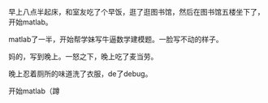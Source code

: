 早上八点半起床，和室友吃了个早饭，逛了逛图书馆，然后在图书馆五楼坐下了，开始matlab。

matlab了一半，开始帮学妹写牛逼数学建模题。一脸写不动的样子。

妈的，写到晚上。一怒之下，晚上吃了麦当劳。

晚上忍着厕所的味道洗了衣服，de了debug。

开始matlab（蹲
